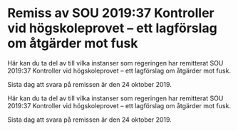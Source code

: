 # Remiss av SOU 2019:37 Kontroller vid högskoleprovet – ett lagförslag om åtgärder mot fusk

Här kan du ta del av till vilka instanser som regeringen har remitterat SOU 2019:37 Kontroller vid högskoleprovet – ett lagförslag om åtgärder mot fusk.

Sista dag att svara på remissen är den 24 oktober 2019.

Här kan du ta del av till vilka instanser som regeringen har remitterat SOU 2019:37 Kontroller vid högskoleprovet – ett lagförslag om åtgärder mot fusk.

Sista dag att svara på remissen är den 24 oktober 2019.
